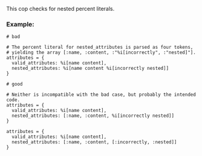 This cop checks for nested percent literals.

### Example:

    # bad

    # The percent literal for nested_attributes is parsed as four tokens,
    # yielding the array [:name, :content, :"%i[incorrectly", :"nested]"].
    attributes = {
      valid_attributes: %i[name content],
      nested_attributes: %i[name content %i[incorrectly nested]]
    }

    # good

    # Neither is incompatible with the bad case, but probably the intended code.
    attributes = {
      valid_attributes: %i[name content],
      nested_attributes: [:name, :content, %i[incorrectly nested]]
    }

    attributes = {
      valid_attributes: %i[name content],
      nested_attributes: [:name, :content, [:incorrectly, :nested]]
    }
